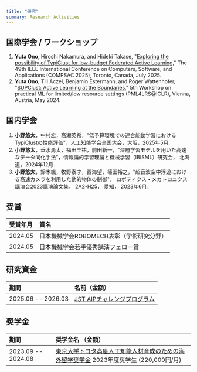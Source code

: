 ```yaml
---
title: "研究"
summary: Research Activities
---
```


## 国際学会 / ワークショップ
1. **Yuta Ono**, Hiroshi Nakamura, and Hideki Takase, "[Exploring the possibility of TypiClust for low-budget Federated Active Learning](https://arxiv.org/abs/2505.19404)," The 49th IEEE International Conference on Computers, Software, and Applications (COMPSAC 2025), Toronto, Canada, July 2025.
1. **Yuta Ono**, Till Aczel, Benjamin Estermann, and Roger Wattenhofer, "[SUPClust: Active Learning at the Boundaries](https://arxiv.org/abs/2403.03741)," 5th Workshop on practical ML for limited/low resource settings (PML4LRS@ICLR), Vienna, Austria, May 2024.

## 国内学会
1. **小野悠太**，中村宏，高瀬英希，"低予算環境での連合能動学習におけるTypiClustの性能評価"，人工知能学会全国大会，大阪，2025年5月.
2. **小野悠太**，垂水勇太，福田圭祐，前田新一，"深層学習モデルを用いた高速なデータ同化手法"，情報論的学習理論と機械学習（IBISML）研究会， 北海道，2024年12月．
3. **小野悠太**，鈴木颯，牧野泰才，西海望，篠田裕之，"超音波空中浮遊における高速カメラを利用した動的物体の制御"， ロボティクス・メカトロニクス講演会2023講演論文集， 2A2-H25， 愛知， 2023年6月．


## 受賞

| 受賞年月 | 賞名 |
| :------ | :--- |
| 2024.05 | 日本機械学会ROBOMECH表彰（学術研究分野） |
| 2024.05 | 日本機械学会若手優秀講演フェロー賞 |


## 研究資金

| 期間 | 名前（金額） |
| :------ | :--- |
| 2025.06 -- 2026.03 | [JST AIPチャレンジプログラム](https://www.jst.go.jp/kisoken/aip/program/wakate/challenge/index.html) |


## 奨学金

| 期間               | 奨学金名 （金額）                                                                                          |
| :----------------- | :------------------------------------------------------------------------------------------------------- |
| 2023.09 -- 2024.08 | [東京大学トヨタ高度人工知能人材育成のための海外留学奨学金](https://www.u-tokyo.ac.jp/adm/go-global/ja/scholarship-list-toyota.html) 2023年度奨学生 (220,000円/月) |
